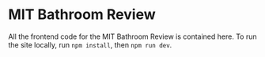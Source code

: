 # MIT Bathroom Review

All the frontend code for the MIT Bathroom Review is contained here. To run the site locally, run `npm install`, then `npm run dev`.